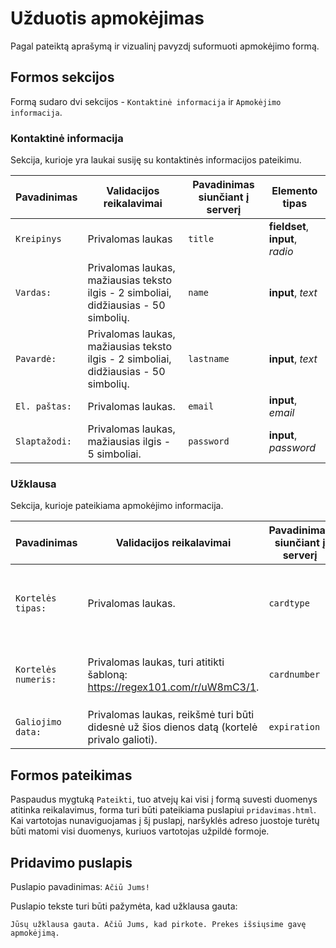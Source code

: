 # Užduotis apmokėjimas

Pagal pateiktą aprašymą ir vizualinį pavyzdį suformuoti apmokėjimo formą.

## Formos sekcijos

Formą sudaro dvi sekcijos - `Kontaktinė informacija` ir `Apmokėjimo informacija`.

### Kontaktinė informacija

Sekcija, kurioje yra laukai susiję su kontaktinės informacijos pateikimu.

| Pavadinimas   | Validacijos reikalavimai                                                             | Pavadinimas siunčiant į serverį | Elemento tipas                   |
| ------------- | ------------------------------------------------------------------------------------ | ------------------------------- | -------------------------------- |
| `Kreipinys`   | Privalomas laukas                                                                    | `title`                         | **fieldset**, **input**, _radio_ |
| `Vardas:`     | Privalomas laukas, mažiausias teksto ilgis - 2 simboliai, didžiausias - 50 simbolių. | `name`                          | **input**, _text_                |
| `Pavardė:`    | Privalomas laukas, mažiausias teksto ilgis - 2 simboliai, didžiausias - 50 simbolių. | `lastname`                      | **input**, _text_                |
| `El. paštas:` | Privalomas laukas.                                                                   | `email`                         | **input**, _email_               |
| `Slaptažodi:` | Privalomas laukas, mažiausias ilgis - 5 simboliai.                                   | `password`                      | **input**, _password_            |

### Užklausa

Sekcija, kurioje pateikiama apmokėjimo informacija.

| Pavadinimas         | Validacijos reikalavimai                                                                    | Pavadinimas siunčiant į serverį | Elemento tipas    | Kita                                                                                          |
| ------------------- | ------------------------------------------------------------------------------------------- | ------------------------------- | ----------------- | --------------------------------------------------------------------------------------------- |
| `Kortelės tipas:`   | Privalomas laukas.                                                                          | `cardtype`                      | **select**        | Opcijos - formatu Label ('name'): Visa ('visa'), Mastercard ('mc'), American Express ('amex') |
| `Kortelės numeris:` | Privalomas laukas, turi atitikti šabloną: <https://regex101.com/r/uW8mC3/1>.                | `cardnumber`                    | **input**, _text_ | Pavyzdinės reikšmės: `4510123456781234`, `373342709912345`, `5410123412344567`                |
| `Galiojimo data:`   | Privalomas laukas, reikšmė turi būti didesnė už šios dienos datą (kortelė privalo galioti). | `expiration`                    | **input**, _date_ |                                                                                               |

## Formos pateikimas

Paspaudus mygtuką `Pateikti`, tuo atvejų kai visi į formą suvesti duomenys atitinka reikalavimus, forma turi būti pateikiama puslapiui `pridavimas.html`.
Kai vartotojas nunaviguojamas į šį puslapį, naršyklės adreso juostoje turėtų būti matomi visi duomenys, kuriuos vartotojas užpildė formoje.

## Pridavimo puslapis

Puslapio pavadinimas: `Ačiū Jums!`

Puslapio tekste turi būti pažymėta, kad užklausa gauta:

```plain
Jūsų užklausa gauta. Ačiū Jums, kad pirkote. Prekes išsiųsime gavę apmokėjimą.
```
